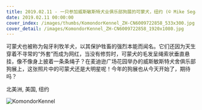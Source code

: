 ```yaml
---
title: 2019.02.11 - 一只参加威斯敏斯特犬业俱乐部狗展的可蒙犬，纽约 (© Mike Segar/Reuters)
date: 2019.02.11 00:00:00
cover_index: /images/thumbs/KomondorKennel_ZH-CN6009722858_533x300.jpg
cover_detail: /images/KomondorKennel_ZH-CN6009722858_1920x1080.jpg
---
```


可蒙犬也被称为匈牙利牧羊犬，以其保护牲畜的强烈本能而闻名。它们还因为天生穿着不寻常的“外套”而成为网红，当没有修剪时，可蒙犬的毛发呈绳索状垂直悬挂，像不像身上披着一条条绳子？在麦迪逊广场花园举办的威斯敏斯特犬舍俱乐部狗展上，这张照片中的可蒙犬还是大明星呢！今年的狗展也从今天开始了，期待吗？

北美洲, 美国, 纽约

![KomondorKennel](/images/KomondorKennel_ZH-CN6009722858_1920x1080.jpg)
